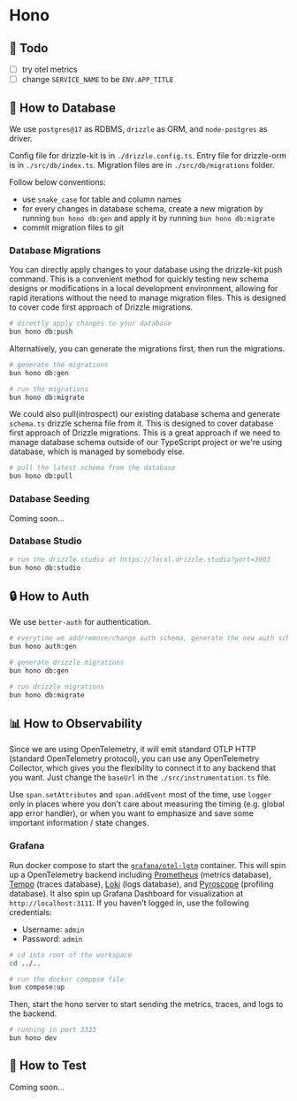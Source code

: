 # Hono

## 🎯 Todo

- [ ] try otel metrics
- [ ] change `SERVICE_NAME` to be `ENV.APP_TITLE`

## 💾 How to Database

We use `postgres@17` as RDBMS, `drizzle` as ORM, and `node-postgres` as driver.

Config file for drizzle-kit is in `./drizzle.config.ts`. Entry file for drizzle-orm is in `./src/db/index.ts`. Migration files are in `./src/db/migrations` folder.

Follow below conventions:

- use `snake_case` for table and column names
- for every changes in database schema, create a new migration by running `bun hono db:gen` and apply it by running `bun hono db:migrate`
- commit migration files to git

### Database Migrations

You can directly apply changes to your database using the drizzle-kit push command. This is a convenient method for quickly testing new schema designs or modifications in a local development environment, allowing for rapid iterations without the need to manage migration files. This is designed to cover code first approach of Drizzle migrations.

```bash
# directly apply changes to your database
bun hono db:push
```

Alternatively, you can generate the migrations first, then run the migrations.

```bash
# generate the migrations
bun hono db:gen

# run the migrations
bun hono db:migrate
```

We could also pull(introspect) our existing database schema and generate `schema.ts` drizzle schema file from it. This is designed to cover database first approach of Drizzle migrations. This is a great approach if we need to manage database schema outside of our TypeScript project or we're using database, which is managed by somebody else.

```bash
# pull the latest schema from the database
bun hono db:pull
```

### Database Seeding

Coming soon...

### Database Studio

```bash
# run the drizzle studio at https://local.drizzle.studio?port=3003
bun hono db:studio
```

## 🔒 How to Auth

We use `better-auth` for authentication.

```bash
# everytime we add/remove/change auth schema, generate the new auth schema
bun hono auth:gen

# generate drizzle migrations
bun hono db:gen

# run drizzle migrations
bun hono db:migrate
```

## 📊 How to Observability

Since we are using OpenTelemetry, it will emit standard OTLP HTTP (standard OpenTelemetry protocol), you can use any OpenTelemetry Collector, which gives you the flexibility to connect it to any backend that you want. Just change the `baseUrl` in the `./src/instrumentation.ts` file.

Use `span.setAttributes` and `span.addEvent` most of the time, use `logger` only in places where you don't care about measuring the timing (e.g. global app error handler), or when you want to emphasize and save some important information / state changes.

### Grafana

Run docker compose to start the [`grafana/otel-lgtm`](https://github.dev/grafana/docker-otel-lgtm/) container. This will spin up a OpenTelemetry backend including [Prometheus](https://grafana.com/docs/grafana/latest/datasources/prometheus/) (metrics database), [Tempo](https://grafana.com/docs/grafana/latest/datasources/tempo/) (traces database), [Loki](https://grafana.com/docs/grafana/latest/datasources/loki/) (logs database), and [Pyroscope](https://grafana.com/docs/grafana/latest/datasources/pyroscope/) (profiling database). It also spin up Grafana Dashboard for visualization at `http://localhost:3111`. If you haven't logged in, use the following credentials:

- Username: `admin`
- Password: `admin`

```bash
# cd into root of the workspace
cd ../..

# run the docker compose file
bun compose:up
```

Then, start the hono server to start sending the metrics, traces, and logs to the backend.

```bash
# running in port 3333
bun hono dev
```

## 🧪 How to Test

Coming soon...
